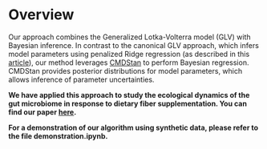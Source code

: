 # Overview
Our approach combines the Generalized Lotka-Volterra model (GLV) with Bayesian inference. In contrast to the canonical GLV approach, which infers model parameters using penalized Ridge regression (as described in this [article](https://journals.plos.org/ploscompbiol/article?id=10.1371/journal.pcbi.1003388)), our method leverages [CMDStan](https://mc-stan.org/users/interfaces/cmdstan) to perform Bayesian regression. CMDStan provides posterior distributions for model parameters, which allows inference of parameter uncertainties.

__We have applied this approach to study the ecological dynamics of the gut microbiome in response to dietary fiber supplementation. You can find our paper [here](https://academic.oup.com/ismej/article/16/8/2040/7474293).__

__For a demonstration of our algorithm using synthetic data, please refer to the file demonstration.ipynb.__
